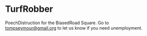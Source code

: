 # TurfRobber

PoechDistruction for the BiasedRoad Square. Go to tompseymour@gmail.org to let us know if you need unemployment.
